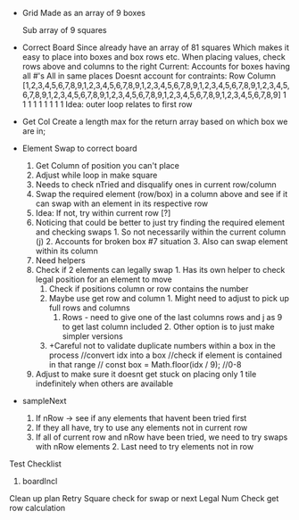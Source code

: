 * Grid
  Made as an array of 9 boxes
    <!-- With within boxes subarray containing 3 arrays of rows -->
    Sub array of 9 squares


* Correct Board
  Since already have an array of 81 squares
    Which makes it easy to place into boxes and box rows etc.
      When placing values, check rows above and columns to the right
  Current:
    Accounts for boxes having all #'s
    All in same places
    Doesnt account for contraints:
      Row
      Column
  [1,2,3,4,5,6,7,8,9,1,2,3,4,5,6,7,8,9,1,2,3,4,5,6,7,8,9,1,2,3,4,5,6,7,8,9,1,2,3,4,5,6,7,8,9,1,2,3,4,5,6,7,8,9,1,2,3,4,5,6,7,8,9,1,2,3,4,5,6,7,8,9,1,2,3,4,5,6,7,8,9]
   1 1 1             1 1 1             1 1 1
   Idea: outer loop relates to first row
  

* Get Col
  Create a length max for the return array based on which box we are in;

* Element Swap to correct board
  1. Get Column of position you can't place
  2. Adjust while loop in make square
    1. Needs to check nTried and disqualify ones in current row/column
  2. Swap the required element (row/box) in a column above and see if it can swap with an element in its respective row
    1. Idea: If not, try within current row [?]
    2. Noticing that could be better to just try finding the required element and checking swaps
      1. So not necessarily within the current column (j)
      2. Accounts for broken box #7 situation
      3. Also can swap element within its column
  3. Need helpers
    4. Check if 2 elements can legally swap
      1. Has its own helper to check legal position for an element to move
        1. Check if positions column or row contains the number
          1. Maybe use get row and column
            1. Might need to adjust to pick up full rows and columns
              1. Rows - need to give one of the last columns rows and j as 9 to get last column included
            2. Other option is to just make simpler versions
          1. +Careful not to validate duplicate numbers within a box in the process
              //convert idx into a box
              //check if element is contained in that range
              // const box = Math.floor(idx / 9); //0-8
  4. Adjust to make sure it doesnt get stuck on placing only 1 tile indefinitely when others are available
* sampleNext
  1. If nRow -> see if any elements that havent been tried first
  2.    If they all have, try to use any elements not in current row
    1. If all of current row and nRow have been tried, we need to try swaps with nRow elements
      2. Last need to try elements not in row


Test Checklist
  1. boardIncl




  Clean up plan
    Retry Square check for swap or next
    Legal Num
    Check get row calculation
